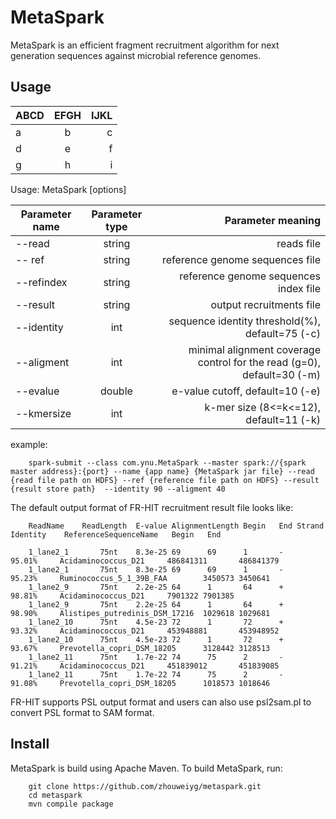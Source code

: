 MetaSpark
===========
MetaSpark is an efficient fragment recruitment algorithm for next generation sequences against microbial reference genomes.


Usage
-----

| ABCD | EFGH | IJKL |
| -----|:----:| ----:|
| a    | b    | c    |
| d    | e    |  f   |
| g    | h    |   i  |

Usage:   MetaSpark [options]

| Parameter name | Parameter type | Parameter meaning |
| ----- | :----: | -----: |
| --read |string	| reads file |
| -- ref | 	string |	reference genome sequences file |
| --refindex |	string |	reference genome sequences index file |
| --result | 	string |	output recruitments file |
| --identity |	int | 	sequence identity threshold(%), default=75 (-c) |
| --aligment |	int |	minimal alignment coverage control for the read (g=0), default=30 (-m) |
| --evalue | 	double |	e-value cutoff, default=10 (-e) |
| --kmersize |	int |	k-mer size (8<=k<=12), default=11 (-k) |


example:

        spark-submit --class com.ynu.MetaSpark --master spark://{spark master address}:{port} --name {app name} {MetaSpark jar file} --read {read file path on HDFS} --ref {reference file path on HDFS} --result {result store path}  --identity 90 --aligment 40


The default output format of FR-HIT recruitment result file looks like:

        ReadName	ReadLength	E-value	AlignmentLength	Begin	End	Strand	Identity	ReferenceSequenceName	Begin	End

        1_lane2_1       75nt    8.3e-25 69      69      1       -       95.01%     Acidaminococcus_D21     486841311       486841379
        1_lane2_1       75nt    8.3e-25 69      69      1       -       95.23%     Ruminococcus_5_1_39B_FAA        3450573 3450641
        1_lane2_9       75nt    2.2e-25 64      1       64      +       98.81%     Acidaminococcus_D21     7901322 7901385
        1_lane2_9       75nt    2.2e-25 64      1       64      +       98.90%     Alistipes_putredinis_DSM_17216  1029618 1029681
        1_lane2_10      75nt    4.5e-23 72      1       72      +       93.32%     Acidaminococcus_D21     453948881       453948952
        1_lane2_10      75nt    4.5e-23 72      1       72      +       93.67%     Prevotella_copri_DSM_18205      3128442 3128513
        1_lane2_11      75nt    1.7e-22 74      75      2       -       91.21%     Acidaminococcus_D21     451839012       451839085
        1_lane2_11      75nt    1.7e-22 74      75      2       -       91.08%     Prevotella_copri_DSM_18205      1018573 1018646

FR-HIT supports PSL output format and users can also use psl2sam.pl to convert PSL format to SAM format.

Install
--------

MetaSpark is build using Apache Maven. To build MetaSpark, run:

        git clone https://github.com/zhouweiyg/metaspark.git
        cd metaspark
        mvn compile package




